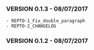 ### VERSION 0.1.3 - 08/07/2017 ###

	- REPTO-1_Fix_double_paragraph
	- REPTO-2_CHANGELOG

### VERSION 0.1.2 - 08/07/2017 ###
